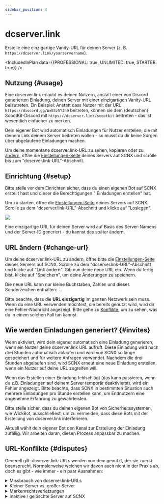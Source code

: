 ```yaml
---
sidebar_position: 4
---
```


# dcserver.link

Erstelle eine einzigartige Vanity-URL für deinen Server (z. B. `https://dcserver.link/yourservername`).

<IncludedInPlan data={{PROFESSIONAL: true, UNLIMITED: true, STARTER: true}} />

## Nutzung {#usage}

Eine dcserver.link erlaubt es deinen Nutzern, anstatt einer von Discord generierten Einladung, deinen Server mit einer
einzigartigen Vanity-URL beizutreten. Ein Beispiel: Anstatt dass Nutzer mit der URL `https://discord.gg/WxB3z5YJh9`
beitreten,
können sie dem (deutschen) ScootKit-Discord mit `https://dcserver.link/scootkit` beitreten - das ist wesentlich
einfacher zu merken.

Dein eigener Bot wird automatisch Einladungen für Nutzer erstellen, die mit deinem Link deinem Server
beitreten wollen - so musst du dir keine Sorgen über abgelaufene Einladungen machen.

Um deine momentane dcserver.link-URL zu sehen, kopieren oder zu [ändern](#change-url), öffne
die [Einstellungen-Seite](https://scnx.app/de/glink?page=settings) deines Servers auf SCNX und scrolle bis zum 
"dcserver.link-URL"-Abschnitt.

## Einrichtung {#setup}

Bitte stelle vor dem Einrichten sicher, dass du einen eigenen Bot auf SCNX erstellt hast und dieser die Berechtigungen "
Einladungen erstellen" hat.

Um zu starten, öffne die [Einstellungen-Seite](https://scnx.app/de/glink?page=settings) deines Servers auf SCNX. Scrolle
zu dem "dcserver.link-URL"-Abschnitt und klicke auf "Loslegen".

![](@site/docs/assets/scnx/guilds/dcserver-link/enable.png)

Eine einzigartige URL für deinen Server wird auf Basis des Server-Namens und der Server-ID generiert - du kannst das
später ändern.

## URL ändern {#change-url}

Um deine dcserver.link-URL zu ändern, öffne bitte die [Einstellungen-Seite](https://scnx.app/de/glink?page=settings)
deines Servers auf SCNX. Scrolle zu dem "dcserver.link-URL"-Abschnitt und klicke auf "Link ändern". Gib nun deine neue
URL ein. Wenn du fertig bist, klicke auf "Speichern", um deine Änderungen zu speichern.

Die neue URL kann nur kleine Buchstaben, Zahlen und dieses Sonderzeichen enthalten: `-`.

Bitte beachte, dass die **URL einzigartig** im ganzen Netzwerk sein muss. Wenn du eine URL verwenden möchtest, die
bereits genutzt wird, wird dir eine Fehler-Nachricht angezeigt. Bitte gehe zu [Konflikte](#disputes), um zu sehen, was
du in einem solchen Fall tun kannst.

## Wie werden Einladungen generiert? {#invites}

Wenn aktiviert, wird dein eigener automatisch eine Einladung generieren, wenn ein Nutzer deine dcserver.link URL
aufruft. Diese Einladung wird nach drei Stunden automatisch ablaufen und wird von SCNX so lange gespeichert und für
weitere Anfragen verwendet. Nachdem die drei Stunden abgelaufen sind, wird SCNX erneut eine neue Einladung erstellen,
wenn ein Nutzer auf deine URL zugreifen will.

Wenn das Erstellen einer Einladung fehlschlägt (das kann passieren, wenn du z.B. Einladungen auf deinem Server temporär
deaktivierst), wird ein Fehler angezeigt. Bitte beachte, dass SCNX in bestimmten Situation auch mehrere Einladungen pro
Stunde erstellen kann, um Endnutzern eine angenehme Erfahrung zu gewährleisten.

Bitte stelle sicher, dass du deinen eigenen Bot von Sicherheitssystemen, wie WickBot, ausschließest, um zu
vermeiden, dass diese Bots mit der Erstellung von dcserver.link interferieren.

Aktuell wählt dein eigener Bot den Kanal zur Erstellung der Einladung zufällig. Wir arbeiten daran, diesen Prozess anpassbar
zu
machen.

## URL-Konflikte {#disputes}

Generell gilt: dcserver.link-URLs werden von dem genutzt, der sie zuerst beansprucht. Normalerweise weichen wir davon
auch nicht in der Praxis ab, doch es gibt - wie immer - ein paar Ausnahmen:

<details>
    <summary>Missbrauch von dcserver.link-URLs</summary>

    Wenn du denkst, dass eine dcserver.link-URL zum Betrügen genutzt wird oder anderweitig Discords Community-Richtlinien bricht,
    melde es bitte unserem Team (<a href="mailto:abuse@scnx.xyz">abuse@scnx.xyz</a>) und wir werden nötige Aktionen veranlassen.
    Die URL kann danach nicht mehr genutzt werden.

</details>
<details>
    <summary>Kleiner Server vs. großer Server</summary>

    Dieses Szenario tritt ein, wenn ein großer Server (&gt;10.000 Mitglieder ohne Bots und aktiv) mit dem gleichem Namen eine
    dcserver.link-URL will, welche momentan von einem kleinem Server (&lt;1.000 Mitglieder) verwendet wird. In solch einem Fall wird unser Team
    die Anfrage auf einer Fall-für-Fall-Basis prüfen und sich eventuell für eine Übertragung der dcserver.link-URL entscheiden. Um solch eine Anfrage zu stellen, 
     <a
    href="https://scnx.app/help">kontaktiere unser Team</a>.

</details>
<details>
    <summary>Markenrechtsverletzungen</summary>

    Wenn eine dcserver.link-URL dein Markenrecht verletzt, kontaktiere bitte unser rechtliches Team (<a
    href="mailto:legal@scootkit.net">legal@scootkit.net</a>) mit einer rechtlichen Anfrage zum Entfernen. Wenn die Anfrage angenommen
    (und der Inhalt entfernt) wurde,
    kannst du eventuell selbst die dcserver.link-URL durch Antwort auf die Bestätigungs-E-Mail (optional) beanspruchen.

</details>
<details>
    <summary>Inaktive / gelöschte Server auf SCNX</summary>

    Wenn ein Server von SCNX <a href="./faq#deletion">gelöscht wird</a>, wird die dcserver.link-URL permanent gelöscht. Das passiert nicht,
    wenn ein Server auf SCNX deaktiviert / geflagged ist - in diesen Fällen wird die URL einfach nur unnutzbar, bleibt aber
    trotzdem beansprucht. Abgelaufene Starter-Pläne haben keinen Einfluss auf die Nutzbarkeit von dcserver.link-URLs.

</details>